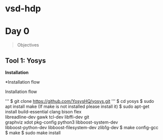 # vsd-hdp

# Day 0 
> Objectives
## Tool 1: Yosys
**Installation**

*Installation flow 

Installation flow 

'''
    $ git clone https://github.com/YosysHQ/yosys.git
'''
    $ cd yosys
    $ sudo apt install make (If make is not installed please install it) 
    $ sudo apt-get install build-essential clang bison flex \
    libreadline-dev gawk tcl-dev libffi-dev git \
    graphviz xdot pkg-config python3 libboost-system-dev \
    libboost-python-dev libboost-filesystem-dev zlib1g-dev
    $ make config-gcc
    $ make 
    $ sudo make install





